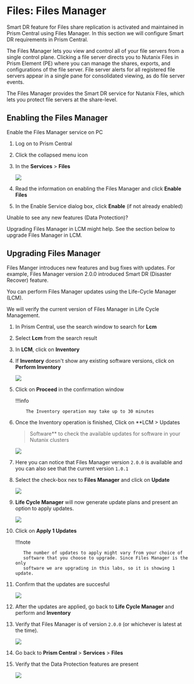 # Files: Files Manager

Smart DR feature for Files share replication is activated and maintained
in Prism Central using Files Manager. In this section we will configure
Smart DR requirements in Prism Central.

The Files Manager lets you view and control all of your file servers
from a single control plane. Clicking a file server directs you to
Nutanix Files in Prism Element (PE) where you can manage the shares,
exports, and configurations of the file server. File server alerts for
all registered file servers appear in a single pane for consolidated
viewing, as do file server events.

The Files Manager provides the Smart DR service for Nutanix Files, which
lets you protect file servers at the share-level.

## Enabling the Files Manager

Enable the Files Manager service on PC

1.  Log on to Prism Central

2.  Click the collapsed menu icon

3.  In the **Services** > **Files**

    ![](images/files_manager.png)

4.  Read the information on enabling the Files Manager and click
    **Enable Files**

5.  In the Enable Service dialog box, click **Enable** (if not already
    enabled)

Unable to see any new features (Data Protection)?

Upgrading Files Manager in LCM might help. See the section below to
upgrade Files Manager in LCM.
## Upgrading Files Manager

Files Manger introduces new features and bug fixes with updates. For
example, Files Manager version 2.0.0 introduced Smart DR (Disaster
Recover) feature.

You can perform Files Manager updates using the Life-Cycle Manager
(LCM).

We will verify the current version of Files Manager in Life Cycle
Management.

1.  In Prism Central, use the search window to search for **Lcm**

2.  Select **Lcm** from the search result

3.  In **LCM**, click on **Inventory**

4.  If **Inventory** doesn\'t show any existing software versions, click
    on **Perform Inventory**

    ![](images/lcm_perform_inventory.png)

5.  Click on **Proceed** in the confirmation window

    !!!info

            The Inventory operation may take up to 30 minutes

6.  Once the Inventory operation is finished, Click on **LCM > Updates
    > Software** to check the available updates for software in your
    Nutanix clusters

    ![](images/lcm_inventory_result.png)

7.  Here you can notice that Files Manager version `2.0.0` is available
    and you can also see that the current version `1.0.1`

8.  Select the check-box nex to **Files Manager** and click on
    **Update**

    ![](images/files_manager_update.png)

9.  **Life Cycle Manager** will now generate update plans and present an
    option to apply updates.

    ![](images/files_manager_apply_update.png)

10. Click on **Apply 1 Updates**

    !!!note

           The number of updates to apply might vary from your choice of
           software that you choose to upgrade. Since Files Manager is the only
           software we are upgrading in this labs, so it is showing 1 update.

11. Confirm that the updates are succesful

    ![](images/lcm_update_success.png)

12. After the updates are applied, go back to **Life Cycle Manager** and
    perform and **Inventory**

13. Verify that Files Manager is of version `2.0.0` (or whichever is
    latest at the time).

    ![](images/files_manager_updated_version.png)

14. Go back to **Prism Central** > **Services** > **Files**

15. Verify that the Data Protection features are present

    ![](images/files_manager_data_protection.png)
